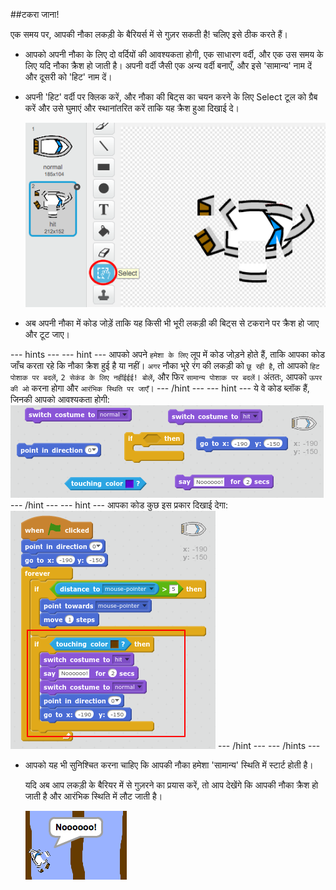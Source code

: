 ##टकरा जाना!

एक समय पर, आपकी नौका लकड़ी के बैरियर्स में से गुज़र सकती है! चलिए इसे ठीक करते हैं।

+ आपको अपनी नौका के लिए दो वर्दियों की आवश्यकता होगी, एक साधारण वर्दी, और एक उस समय के लिए यदि नौका क्रैश हो जाती है। अपनी वर्दी जैसी एक अन्य वर्दी बनाएँ, और इसे 'सामान्य' नाम दें और दूसरी को 'हिट' नाम दें।

+ अपनी 'हिट' वर्दी पर क्लिक करें, और नौका की बिट्स का चयन करने के लिए Select टूल को ग्रैब करें और उसे घुमाएं और स्थानांतरित करें ताकि यह क्रैश हुआ दिखाई दे।

	![screenshot](images/boat-hit-costume.png)

+ अब अपनी नौका में कोड जोड़ें ताकि यह किसी भी भूरी लकड़ी की बिट्स से टकराने पर क्रैश हो जाए और टूट जाए।

--- hints ---
--- hint ---
आपको अपने `हमेशा के लिए` लूप में कोड जोड़ने होते हैं, ताकि आपका कोड जाँच करता रहे कि नौका क्रैश हुई है या नहीं। `अगर` नौका भूरे रंग की लकड़ी को `छू रही है`, तो आपको `हिट पोशाक पर बदलें`, `2 सेकंड के लिए नहींईईई! बोलें`, और फिर `सामान्य पोशाक पर बदलें`। अंततः, आपको `ऊपर की ओ` करना होगा और `आरंभिक स्थिति पर जाएँ`।
--- /hint ---
--- hint ---
ये वे कोड ब्लॉक हैं, जिनकी आपको आवश्यकता होगी:
![screenshot](images/boat-hit-blocks.png)
--- /hint ---
--- hint ---
आपका कोड कुछ इस प्रकार दिखाई देगा:
![screenshot](images/boat-hit-code.png)
--- /hint ---
--- /hints ---

+ आपको यह भी सुनिश्चित करना चाहिए कि आपकी नौका हमेशा 'सामान्य' स्थिति में स्टार्ट होती है।

	यदि अब आप लकड़ी के बैरियर में से गुज़रने का प्रयास करें, तो आप देखेंगे कि आपकी नौका क्रैश हो जाती है और आरंभिक स्थिति में लौट जाती है।

	![screenshot](images/boat-crash.png)
